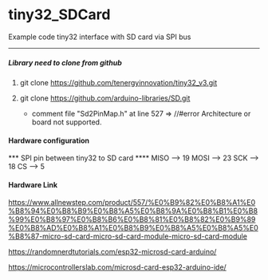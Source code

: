 # tiny32_SDCard
Example code tiny32 interface with SD card via SPI bus

*********************************************************************


##### Library need to clone from github ####
1. git clone https://github.com/tenergyinnovation/tiny32_v3.git

2. git clone https://github.com/arduino-libraries/SD.git
   - comment file "Sd2PinMap.h" at line 527 => //#error Architecture or board not supported. 


#### Hardware configuration ####
*** SPI pin between tiny32 to SD card ****
MISO --> 19
MOSI --> 23
SCK  --> 18
CS   --> 5 



#### Hardware Link ####
https://www.allnewstep.com/product/557/%E0%B9%82%E0%B8%A1%E0%B8%94%E0%B8%B9%E0%B8%A5%E0%B8%9A%E0%B8%B1%E0%B8%99%E0%B8%97%E0%B8%B6%E0%B8%81%E0%B8%82%E0%B9%89%E0%B8%AD%E0%B8%A1%E0%B8%B9%E0%B8%A5%E0%B8%A5%E0%B8%87-micro-sd-card-micro-sd-card-module-micro-sd-card-module

https://randomnerdtutorials.com/esp32-microsd-card-arduino/

https://microcontrollerslab.com/microsd-card-esp32-arduino-ide/
